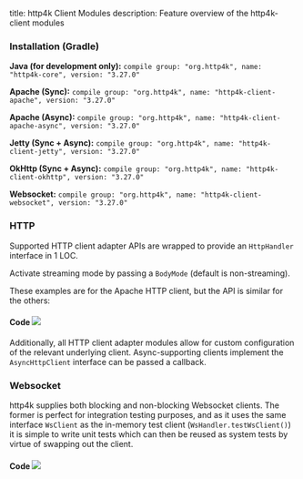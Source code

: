title: http4k Client Modules
description: Feature overview of the http4k-client modules

### Installation (Gradle)
**Java (for development only):** ```compile group: "org.http4k", name: "http4k-core", version: "3.27.0"```

**Apache (Sync):** ```compile group: "org.http4k", name: "http4k-client-apache", version: "3.27.0"```

**Apache (Async):** ```compile group: "org.http4k", name: "http4k-client-apache-async", version: "3.27.0"```

**Jetty (Sync + Async):** ```compile group: "org.http4k", name: "http4k-client-jetty", version: "3.27.0"```

**OkHttp (Sync + Async):** ```compile group: "org.http4k", name: "http4k-client-okhttp", version: "3.27.0"```

**Websocket:** ```compile group: "org.http4k", name: "http4k-client-websocket", version: "3.27.0"```

### HTTP
Supported HTTP client adapter APIs are wrapped to provide an `HttpHandler` interface in 1 LOC.

Activate streaming mode by passing a `BodyMode` (default is non-streaming).

These examples are for the Apache HTTP client, but the API is similar for the others:

#### Code [<img class="octocat" src="/img/octocat-32.png"/>](https://github.com/http4k/http4k/blob/master/src/docs/guide/modules/clients/example_http.kt)
<script src="https://gist-it.appspot.com/https://github.com/http4k/http4k/blob/master/src/docs/guide/modules/clients/example_http.kt"></script>

Additionally, all HTTP client adapter modules allow for custom configuration of the relevant underlying client. Async-supporting clients implement the `AsyncHttpClient` interface can be passed a callback.

### Websocket
http4k supplies both blocking and non-blocking Websocket clients. The former is perfect for integration testing purposes, and as it uses the same interface `WsClient` as the in-memory test client (`WsHandler.testWsClient()`) it is simple to write unit tests which can then be reused as system tests by virtue of swapping out the client.

#### Code [<img class="octocat" src="/img/octocat-32.png"/>](https://github.com/http4k/http4k/blob/master/src/docs/guide/modules/clients/example_websocket.kt)
<script src="https://gist-it.appspot.com/https://github.com/http4k/http4k/blob/master/src/docs/guide/modules/clients/example_websocket.kt"></script>
